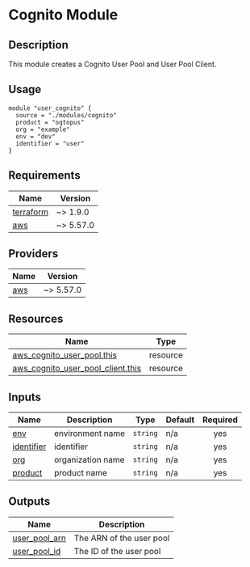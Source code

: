 <!-- BEGIN_TF_DOCS -->

# Cognito Module

## Description

This module creates a Cognito User Pool and User Pool Client.

## Usage

```hcl
module "user_cognito" {
  source = "./modules/cognito"
  product = "oqtopus"
  org = "example"
  env = "dev"
  identifier = "user"
}
```

## Requirements

| Name | Version |
|------|---------|
| <a name="requirement_terraform"></a> [terraform](#requirement\_terraform) | ~> 1.9.0 |
| <a name="requirement_aws"></a> [aws](#requirement\_aws) | ~> 5.57.0 |

## Providers

| Name | Version |
|------|---------|
| <a name="provider_aws"></a> [aws](#provider\_aws) | ~> 5.57.0 |

## Resources

| Name | Type |
|------|------|
| [aws_cognito_user_pool.this](https://registry.terraform.io/providers/hashicorp/aws/latest/docs/resources/cognito_user_pool) | resource |
| [aws_cognito_user_pool_client.this](https://registry.terraform.io/providers/hashicorp/aws/latest/docs/resources/cognito_user_pool_client) | resource |

## Inputs

| Name | Description | Type | Default | Required |
|------|-------------|------|---------|:--------:|
| <a name="input_env"></a> [env](#input\_env) | environment name | `string` | n/a | yes |
| <a name="input_identifier"></a> [identifier](#input\_identifier) | identifier | `string` | n/a | yes |
| <a name="input_org"></a> [org](#input\_org) | organization name | `string` | n/a | yes |
| <a name="input_product"></a> [product](#input\_product) | product name | `string` | n/a | yes |

## Outputs

| Name | Description |
|------|-------------|
| <a name="output_user_pool_arn"></a> [user\_pool\_arn](#output\_user\_pool\_arn) | The ARN of the user pool |
| <a name="output_user_pool_id"></a> [user\_pool\_id](#output\_user\_pool\_id) | The ID of the user pool |
<!-- END_TF_DOCS -->